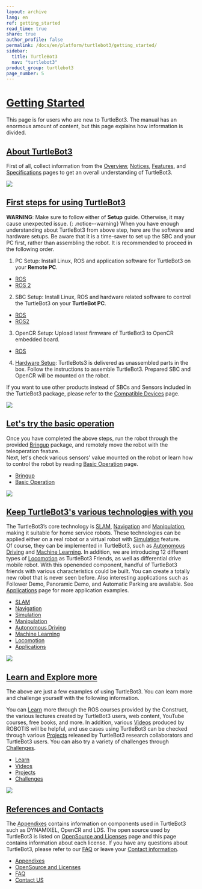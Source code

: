 ```yaml
---
layout: archive
lang: en
ref: getting_started
read_time: true
share: true
author_profile: false
permalink: /docs/en/platform/turtlebot3/getting_started/
sidebar:
  title: TurtleBot3
  nav: "turtlebot3"
product_group: turtlebot3
page_number: 5
---
```


<div style="counter-reset: h1 4"></div>

# [Getting Started](#getting-started)
This page is for users who are new to TurtleBot3. The manual has an enormous amount of content, but this page explains how information is divided.

## [About TurtleBot3](#about-turtlebot3)
First of all, collect information from the [Overview][overview], [Notices][notices], [Features][features], and [Specifications][specifications] pages to get an overall understanding of TurtleBot3.

![](/assets/images/platform/turtlebot3/hardware_setup/turtlebot3_models_800.png)

## [First steps for using TurtleBot3](#first-steps-for-using-turtlebot3)
**WARNING**: Make sure to follow either of **Setup** guide. Otherwise, it may cause unexpected issue. 
{: .notice--warning}
When you have enough understanding about TurtleBot3 from above step, here are the software and hardware setups. Be aware that it is a time-saver to set up the SBC and your PC first, rather than assembling the robot. It is recommended to proceed in the following order.

1. PC Setup: Install Linux, ROS and application software for TurtleBot3 on your **Remote PC**.
  - [ROS][pc_setup_ros] 
  - [ROS 2][pc_setup_ros2] 
2. SBC Setup: Install Linux, ROS and hardware related software to control the TurtleBot3 on your **TurtleBot PC**.
  - [ROS][sbc_setup_ros]
  - [ROS2][sbc_setup_ros2]
3. OpenCR Setup: Upload latest firmware of TurtleBot3 to OpenCR embedded board.
  - [ROS][opencr_setup]
4. [Hardware Setup][hardware_setup]: TurtleBots3 is delivered as unassembled parts in the box. Follow the instructions to assemble TurtleBot3. Prepared SBC and OpenCR will be mounted on the robot.

If you want to use other products instead of SBCs and Sensors included in the TurtleBot3 package, please refer to the [Compatible Devices][compatible_devices] page. 

![](/assets/images/platform/turtlebot3/setup/setup.png)

## [Let's try the basic operation](#lets-try-the-basic-operation)
Once you have completed the above steps, run the robot through the provided [Bringup][bringup] package, and remotely move the robot with the teleoperation feature.  
Next, let's check various sensors' value mounted on the robot or learn how to control the robot by reading [Basic Operation][basic_operation] page.

- [Bringup][bringup]
- [Basic Operation][basic_operation]

![](/assets/images/platform/turtlebot3/example/operation.png)

## [Keep TurtleBot3's various technologies with you](#keep-turtlebot3s-various-technologies-with-you)
The TurtleBot3’s core technology is [SLAM][slam], [Navigation][navigation] and [Manipulation][manipulation], making it suitable for home service robots. These technologies can be applied either on a real robot or a virtual robot with [Simulation][simulation] feature.  
Of course, they can be implemented in TurtleBot3, such as [Autonomous Driving][autonomous_driving] and [Machine Learning][machine_learning]. In addition, we are introducing 12 different types of [Locomotion][locomotion] as TurtleBot3 Friends, as well as differential drive mobile robot. With this openended component, handful of TurtleBot3 friends with various characteristics could be built. You can create a totally new robot that is never seen before. Also interesting applications such as Follower Demo, Panoramic Demo, and Automatic Parking are available. See [Applications][applications] page for more application examples.

- [SLAM][slam]
- [Navigation][navigation]
- [Simulation][simulation]
- [Manipulation][manipulation]
- [Autonomous Driving][autonomous_driving]
- [Machine Learning][machine_learning]
- [Locomotion][locomotion]
- [Applications][applications]

![](/assets/images/platform/turtlebot3/example/technologies.png)

## [Learn and Explore more](#learn-and-explore-more)
The above are just a few examples of using TurtleBot3. You can learn more and challenge yourself with the following information.

You can [Learn][learn] more through the ROS courses provided by the Construct, the various lectures created by TurtleBot3 users, web content, YouTube courses, free books, and more. In addition, various [Videos][videos] produced by ROBOTIS will be helpful, and use cases using TurtleBot3 can be checked through various [Projects][projects] released by TurtleBot3 research collaborators and TurtleBot3 users. You can also try a variety of challenges through [Challenges][challenges].

- [Learn][learn]
- [Videos][videos]
- [Projects][projects]
- [Challenges][challenges]

![](/assets/images/platform/turtlebot3/example/projects.png)

## [References and Contacts](#references-and-contacts)
The [Appendixes][appendixes] contains information on components used in TurtleBot3 such as DYNAMIXEL, OpenCR and LDS. The open source used by TurtleBot3 is listed on [OpenSource and Licenses][opensource_and_licenses] page and this page contains information about each license. If you have any questions about TurtleBot3, please refer to our [FAQ][faq] or leave your [Contact information][contact_us].

- [Appendixes][appendixes]
- [OpenSource and Licenses][opensource_and_licenses]
- [FAQ][faq]
- [Contact US][contact_us]

[overview]: /docs/en/platform/turtlebot3/overview/
[notices]: /docs/en/platform/turtlebot3/notices/
[features]: /docs/en/platform/turtlebot3/features/
[specifications]: /docs/en/platform/turtlebot3/specifications/

[getting_started]: /docs/en/platform/turtlebot3/getting_started/

[setup]: /docs/en/platform/turtlebot3/setup/
[pc_setup_ros]: /docs/en/platform/turtlebot3/pc_setup/
[pc_setup_ros2]: /docs/en/platform/turtlebot3/ros2_setup/
[sbc_setup_ros]: /docs/en/platform/turtlebot3/sbc_setup/
[sbc_setup_ros2]: /docs/en/platform/turtlebot3/ros2_setup/
[opencr_setup]: /docs/en/platform/turtlebot3/opencr_setup/
[hardware_setup]: /docs/en/platform/turtlebot3/hardware_setup/
[compatible_devices]: /docs/en/platform/turtlebot3/compatible_devices/

[bringup]: /docs/en/platform/turtlebot3/bringup/
[basic_operation]: /docs/en/platform/turtlebot3/basic_operation/

[slam]: /docs/en/platform/turtlebot3/slam/
[navigation]: /docs/en/platform/turtlebot3/navigation/
[simulation]: /docs/en/platform/turtlebot3/simulation/
[manipulation]: /docs/en/platform/turtlebot3/manipulation/
[autonomous_driving]: /docs/en/platform/turtlebot3/autonomous_driving/
[machine_learning]: /docs/en/platform/turtlebot3/machine_learning/
[locomotion]: /docs/en/platform/turtlebot3/locomotion/
[applications]: /docs/en/platform/turtlebot3/applications/

[learn]: /docs/en/platform/turtlebot3/learn/
[videos]: /docs/en/platform/turtlebot3/videos/
[projects]: /docs/en/platform/turtlebot3/projects/
[challenges]: /docs/en/platform/turtlebot3/challenges/

[appendixes]: /docs/en/platform/turtlebot3/appendixes/
[opensource_and_licenses]: /docs/en/platform/turtlebot3/opensource/
[faq]: /docs/en/platform/turtlebot3/faq/
[contact_us]: /docs/en/platform/turtlebot3/contact_us/
